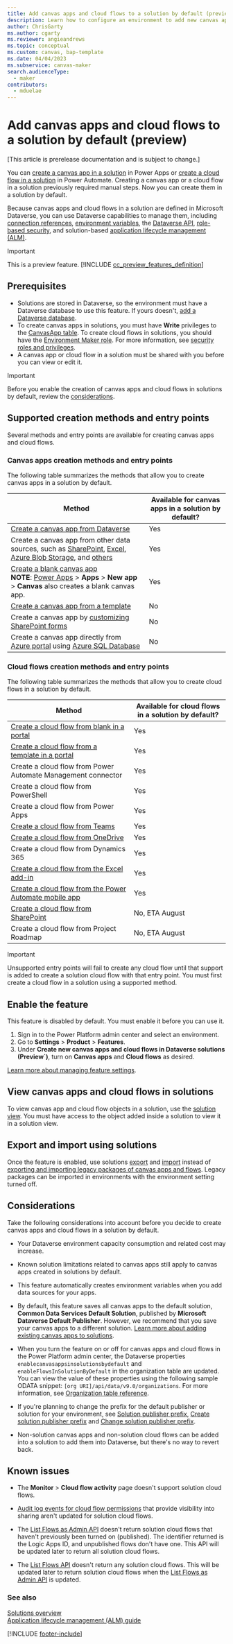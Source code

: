 ```yaml
---
title: Add canvas apps and cloud flows to a solution by default (preview)
description: Learn how to configure an environment to add new canvas apps and cloud flows to a solution by default.
author: ChrisGarty
ms.author: cgarty
ms.reviewer: angieandrews
ms.topic: conceptual
ms.custom: canvas, bap-template
ms.date: 04/04/2023
ms.subservice: canvas-maker
search.audienceType: 
  - maker
contributors:
  - mduelae
---
```


# Add canvas apps and cloud flows to a solution by default (preview)

[This article is prerelease documentation and is subject to change.]

You can [create a canvas app in a solution](add-app-solution.md) in Power Apps or [create a cloud flow in a solution](/power-automate/create-flow-solution) in Power Automate. Creating a canvas app or a cloud flow in a solution previously required manual steps. Now you can create them in a solution by default.

Because canvas apps and cloud flows in a solution are defined in Microsoft Dataverse, you can use Dataverse capabilities to manage them, including [connection references](/power-apps/maker/data-platform/create-connection-reference), [environment variables](/power-apps/maker/data-platform/environmentvariables), the [Dataverse API](/power-apps/developer/data-platform/webapi/overview), [role-based security](/power-platform/admin/database-security#environments-with-a-dataverse-database), and solution-based [application lifecycle management (ALM)](/power-platform/alm).

> [!IMPORTANT]
> This is a preview feature. [!INCLUDE [cc_preview_features_definition](../../includes/cc-preview-features-definition.md)]

## Prerequisites

- Solutions are stored in Dataverse, so the environment must have a Dataverse database to use this feature. If yours doesn't, [add a Dataverse database](/power-platform/admin/create-database).
- To create canvas apps in solutions, you must have **Write** privileges to the [CanvasApp table](../../developer/data-platform/reference/entities/canvasapp.md). To create cloud flows in solutions, you should have the [Environment Maker role](/power-platform/admin/database-security#predefined-security-roles). For more information, see [security roles and privileges](/power-platform/admin/security-roles-privileges).
- A canvas app or cloud flow in a solution must be shared with you before you can view or edit it.

> [!IMPORTANT]
> Before you enable the creation of canvas apps and cloud flows in solutions by default, review the [considerations](#considerations).

## Supported creation methods and entry points

Several methods and entry points are available for creating canvas apps and cloud flows. 

### Canvas apps creation methods and entry points

The following table summarizes the methods that allow you to create canvas apps in a solution by default.

| Method | Available for canvas apps in a solution by default? |
| --- | --- |
| [Create a canvas app from Dataverse](data-platform-create-app.md) | Yes |
| Create a canvas app from other data sources, such as [SharePoint](app-from-sharepoint.md), [Excel](get-started-create-from-data.md), [Azure Blob Storage](connections/connection-azure-blob-storage.md), and [others](connections-list.md#popular-connectors) | Yes |
| [Create a blank canvas app](create-blank-app.md)</br> **NOTE**: [Power Apps](https://make.powerapps.com) > **Apps** > **New app** > **Canvas** also creates a blank canvas app. | Yes |
| [Create a canvas app from a template](get-started-test-drive.md) | No |
| Create a canvas app by [customizing SharePoint forms](customize-list-form.md) | No |
| Create a canvas app directly from [Azure portal](https://portal.azure.com) using [Azure SQL Database](app-from-azure-sql-database.md) | No |

### Cloud flows creation methods and entry points

The following table summarizes the methods that allow you to create cloud flows in a solution by default.

| Method | Available for cloud flows in a solution by default? |
| --- | --- |
| [Create a cloud flow from blank in a portal](/power-automate/get-started-logic-flow) | Yes |
| [Create a cloud flow from a template in a portal](/power-automate/get-started-logic-template) | Yes |
| Create a cloud flow from Power Automate Management connector | Yes |
| Create a cloud flow from PowerShell | Yes |
| Create a cloud flow from Power Apps | Yes |
| [Create a cloud flow from Teams](/power-automate/teams/teams-app-create) | Yes |
| [Create a cloud flow from OneDrive](/power-automate/onedrive-business-launch-panel) | Yes |
| Create a cloud flow from Dynamics 365 | Yes |
| [Create a cloud flow from the Excel add-in](/business-applications-release-notes/april18/microsoft-flow/build-run-flows-excel) | Yes |
| [Create a cloud flow from the Power Automate mobile app](/power-automate/mobile/mobile-create-flow) | Yes |
| [Create a cloud flow from SharePoint](https://support.microsoft.com/office/create-a-flow-for-a-list-or-library-a9c3e03b-0654-46af-a254-20252e580d01) | No, ETA August |
| Create a cloud flow from Project Roadmap | No, ETA August |

> [!IMPORTANT]
> Unsupported entry points will fail to create any cloud flow until that support is added to create a solution cloud flow with that entry point. You must first create a cloud flow in a solution using a supported method.

## Enable the feature

This feature is disabled by default. You must enable it before you can use it.

1. Sign in to the Power Platform admin center and select an environment.
1. Go to **Settings** > **Product** > **Features**.
1. Under **Create new canvas apps and cloud flows in Dataverse solutions (Preview`)**, turn on **Canvas apps** and **Cloud flows** as desired.

[Learn more about managing feature settings](/power-platform/admin/settings-features).

## View canvas apps and cloud flows in solutions

To view canvas app and cloud flow objects in a solution, use the [solution view](../data-platform/solutions-area.md). You must have access to the object added inside a solution to view it in a solution view.

## Export and import using solutions

Once the feature is enabled, use solutions [export](../data-platform/export-solutions.md) and [import](../data-platform/import-update-export-solutions.md) instead of [exporting and importing legacy packages of canvas apps and flows](export-import-app.md). Legacy packages can be imported in environments with the environment setting turned off.

## Considerations

Take the following considerations into account before you decide to create canvas apps and cloud flows in a solution by default.

- Your Dataverse environment capacity consumption and related cost may increase.

- Known solution limitations related to canvas apps still apply to canvas apps created in solutions by default.

- This feature automatically creates environment variables when you add data sources for your apps.

- By default, this feature saves all canvas apps to the default solution, **Common Data Services Default Solution**, published by **Microsoft Dataverse Default Publisher**. However, we recommend that you save your canvas apps to a different solution. [Learn more about adding existing canvas apps to solutions](add-app-solution.md#add-an-existing-canvas-app-to-a-solution).

- When you turn the feature on or off for canvas apps and cloud flows in the Power Platform admin center, the Dataverse properties `enablecanvasappsinsolutionsbydefault` and `enableFlowsInSolutionByDefault` in the organization table are updated. You can view the value of these properties using the following sample ODATA snippet: `[org URI]/api/data/v9.0/organizations`. For more information, see [Organization table reference](/power-apps/developer/data-platform/reference/entities/organization).

- If you're planning to change the prefix for the default publisher or solution for your environment, see [Solution publisher prefix](/power-platform/alm/solution-concepts-alm#solution-publisher-prefix), [Create solution publisher prefix](../data-platform/create-solution.md#create-a-solution-publisher) and [Change solution publisher prefix](../data-platform/create-solution.md#change-a-solution-publisher).

- Non-solution canvas apps and non-solution cloud flows can be added into a solution to add them into Dataverse, but there's no way to revert back.

## Known issues

- The **Monitor** > **Cloud flow activity** page doesn't support solution cloud flows.

- [Audit log events for cloud flow permissions](/power-platform/admin/logging-power-automate#see-audited-events) that provide visibility into sharing aren't updated for solution cloud flows.

- The [List Flows as Admin API](/connectors/flowmanagement/#list-flows-as-admin) doesn't return solution cloud flows that haven't previously been turned on (published). The identifier returned is the Logic Apps ID, and unpublished flows don't have one. This API will be updated later to return all solution cloud flows.

- The [List Flows API](/connectors/flowmanagement/#list-my-flows) doesn't return any solution cloud flows. This will be updated later to return solution cloud flows when the [List Flows as Admin API](/connectors/flowmanagement/#list-flows-as-admin) is updated.

### See also

[Solutions overview](../data-platform/solutions-overview.md)  
[Application lifecycle management (ALM) guide](/power-platform/alm/overview-alm)

[!INCLUDE [footer-include](../../includes/footer-banner.md)]
